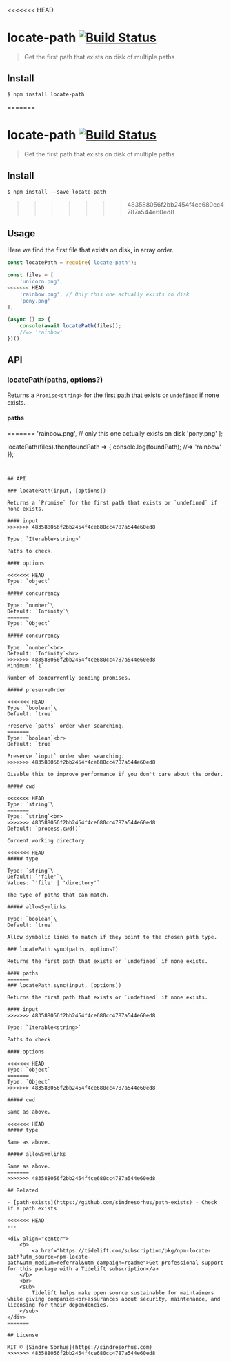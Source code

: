 <<<<<<< HEAD
# locate-path [![Build Status](https://travis-ci.com/sindresorhus/locate-path.svg?branch=master)](https://travis-ci.com/github/sindresorhus/locate-path)

> Get the first path that exists on disk of multiple paths

## Install

```
$ npm install locate-path
```

=======
# locate-path [![Build Status](https://travis-ci.org/sindresorhus/locate-path.svg?branch=master)](https://travis-ci.org/sindresorhus/locate-path)

> Get the first path that exists on disk of multiple paths


## Install

```
$ npm install --save locate-path
```


>>>>>>> 483588056f2bb2454f4ce680cc4787a544e60ed8
## Usage

Here we find the first file that exists on disk, in array order.

```js
const locatePath = require('locate-path');

const files = [
	'unicorn.png',
<<<<<<< HEAD
	'rainbow.png', // Only this one actually exists on disk
	'pony.png'
];

(async () => {
	console(await locatePath(files));
	//=> 'rainbow'
})();
```

## API

### locatePath(paths, options?)

Returns a `Promise<string>` for the first path that exists or `undefined` if none exists.

#### paths
=======
	'rainbow.png', // only this one actually exists on disk
	'pony.png'
];

locatePath(files).then(foundPath => {
	console.log(foundPath);
	//=> 'rainbow'
});
```


## API

### locatePath(input, [options])

Returns a `Promise` for the first path that exists or `undefined` if none exists.

#### input
>>>>>>> 483588056f2bb2454f4ce680cc4787a544e60ed8

Type: `Iterable<string>`

Paths to check.

#### options

<<<<<<< HEAD
Type: `object`

##### concurrency

Type: `number`\
Default: `Infinity`\
=======
Type: `Object`

##### concurrency

Type: `number`<br>
Default: `Infinity`<br>
>>>>>>> 483588056f2bb2454f4ce680cc4787a544e60ed8
Minimum: `1`

Number of concurrently pending promises.

##### preserveOrder

<<<<<<< HEAD
Type: `boolean`\
Default: `true`

Preserve `paths` order when searching.
=======
Type: `boolean`<br>
Default: `true`

Preserve `input` order when searching.
>>>>>>> 483588056f2bb2454f4ce680cc4787a544e60ed8

Disable this to improve performance if you don't care about the order.

##### cwd

<<<<<<< HEAD
Type: `string`\
=======
Type: `string`<br>
>>>>>>> 483588056f2bb2454f4ce680cc4787a544e60ed8
Default: `process.cwd()`

Current working directory.

<<<<<<< HEAD
##### type

Type: `string`\
Default: `'file'`\
Values: `'file' | 'directory'`

The type of paths that can match.

##### allowSymlinks

Type: `boolean`\
Default: `true`

Allow symbolic links to match if they point to the chosen path type.

### locatePath.sync(paths, options?)

Returns the first path that exists or `undefined` if none exists.

#### paths
=======
### locatePath.sync(input, [options])

Returns the first path that exists or `undefined` if none exists.

#### input
>>>>>>> 483588056f2bb2454f4ce680cc4787a544e60ed8

Type: `Iterable<string>`

Paths to check.

#### options

<<<<<<< HEAD
Type: `object`
=======
Type: `Object`
>>>>>>> 483588056f2bb2454f4ce680cc4787a544e60ed8

##### cwd

Same as above.

<<<<<<< HEAD
##### type

Same as above.

##### allowSymlinks

Same as above.
=======
>>>>>>> 483588056f2bb2454f4ce680cc4787a544e60ed8

## Related

- [path-exists](https://github.com/sindresorhus/path-exists) - Check if a path exists

<<<<<<< HEAD
---

<div align="center">
	<b>
		<a href="https://tidelift.com/subscription/pkg/npm-locate-path?utm_source=npm-locate-path&utm_medium=referral&utm_campaign=readme">Get professional support for this package with a Tidelift subscription</a>
	</b>
	<br>
	<sub>
		Tidelift helps make open source sustainable for maintainers while giving companies<br>assurances about security, maintenance, and licensing for their dependencies.
	</sub>
</div>
=======

## License

MIT © [Sindre Sorhus](https://sindresorhus.com)
>>>>>>> 483588056f2bb2454f4ce680cc4787a544e60ed8
